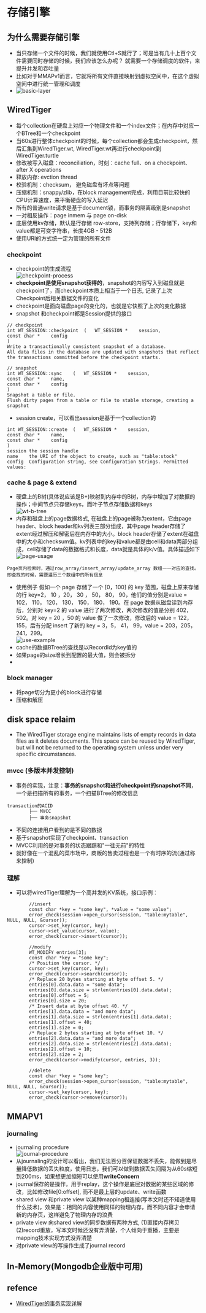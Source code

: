 # 存储引擎
## 为什么需要存储引擎
* 当只存储一个文件的时候，我们就使用Ctl+S就行了；可是当有几十上百个文件需要同时存储的时候，我们应该怎么办呢？ 就需要一个存储调度的软件，来提升并发和吞吐量
* 比如对于MMAPv1而言，它就将所有文件直接映射到虚拟空间中，在这个虚拟空间中进行统一管理和调度
* ![basic-layer](./assets/storageEngine/db-basic-layer.png)

## WiredTiger
* 每个collection在硬盘上对应一个物理文件和一个index文件；在内存中对应一个BTree和一个checkpoint
* 当60s进行整体checkpoint的时候，每个collection都会生成checkpoint，然后汇集到WiredTiger.wt, WiredTiger.wt再进行checkpoint到WiredTiger.turtle
* 修改被写入磁盘：reconciliation，时刻：cache full、on a checkpoint、after X operations
* 释放内存: evction thread
* 校验机制：checksum， 避免磁盘有坏点等问题
* 压缩机制：snappy/zlib，在block management完成，利用目前比较快的CPU计算速度，来平衡硬盘的写入延迟
* 所有的普通write请求是基于document锁，而事务的隔离级别是snapshot
* 一对相反操作：page inmem 与 page on-disk
* 底层使用kv存储，默认是行存储 row-store，支持列存储；行存储下，key和value都是可变字符串，长度4GB - 512B
* 使用URI的方式统一定为管理的所有文件

### checkpoint
* checkpoint的生成流程<br/>
 ![checkpoint-process](./assets/storageEngine/wt-cache-checkpoint-circle.png)
* **checkpoint是使用snapshot获得的**，snapshot的内容写入到磁盘就是checkpoint了，而checkpoint本质上相当于一个日志, 记录了上次Checkpoint后相关数据文件的变化
* checkpoint是面向磁盘page的变化的，也就是它快照了上次的变化数据
* snapshot 和checkpoint都是Session提供的接口
```
// checkpoint
int WT_SESSION::checkpoint	(	WT_SESSION * 	session,
const char * 	config 
)	
Write a transactionally consistent snapshot of a database.
All data files in the database are updated with snapshots that reflect the transactions committed before the checkpoint starts.

// snapshot
int WT_SESSION::sync	(	WT_SESSION * 	session,
const char * 	name,
const char * 	config 
)	
Snapshot a table or file.
Flush dirty pages from a table or file to stable storage, creating a snapshot 
```
* session create，可以看出session是基于一个collection的
```
int WT_SESSION::create	(	WT_SESSION * 	session,
const char * 	name,
const char * 	config 
)
session	the session handle
name	the URI of the object to create, such as "table:stock"
config	Configuration string, see Configuration Strings. Permitted values:
```
### cache & page & extend
* 硬盘上的B树(具体说应该是B+)映射到内存中的B树，内存中增加了对数据的操作；中间节点只存储keys，而叶子节点存储数据和keys <br/>![wt-b-tree](./assets/storageEngine/wt-cache-b-tree.png)
* 内存和磁盘上的page数据格式, 在磁盘上的page被称为extent，它由page header、block header和kv列表三部分组成，其中page header存储了extent经过解压和解密后在内存中的大小。block header存储了extent在磁盘中的大小和checksum值。kv列表中的key和value都是由cell和data两部分组成，cell存储了data的数据格式和长度，data就是具体的k/v值。具体描述如下<br/>![page-usage](./assets/storageEngine/wt-cache-page.png)<br/>
```
Page页内检索时，通过row_array/insert_array/update_array 数组一一对应的查找。即查找的时候，需要遍历三个数组中的所有信息
``` 
* 使用例子
假如一个 page 存储了一个 [0，100] 的 key 范围，磁盘上原来存储的行 key=2， 10 ，20， 30 ， 50， 80， 90，他们的值分别是value = 102， 110， 120， 130， 150， 180， 190。在 page 数据从磁盘读到内存后，分别对 key=2 的 value 进行了两次修改，两次修改的值是分别 402，502。对 key = 20 ，50 的 value 做了一次修改，修改后的 value = 122， 155，后有分配 insert 了新的 key = 3，5， 41， 99，value = 203，205，241，299。<br/>
![use-example](./assets/storageEngine/wt-cache-page-process.png)
* cache的数据BTree的查找是以RecordId为key值的
* 如果page的size增长到配置的最大值，则会被拆分
* 
### block manager
* 将page切分为更小的block进行存储
* 压缩和解压

## disk space relaim
* The WiredTiger storage engine maintains lists of empty records in data files as it deletes documents. This space can be reused by WiredTiger, but will not be returned to the operating system unless under very specific circumstances.

### mvcc (多版本并发控制)
* 事务的实现，注意：**事务的snapshot和进行checkpoint的snapshot不同**，一个是扫描所有的事务，一个扫描BTree的修改信息
```
transaction的ACID
        ├── MVCC 
        ├── 事务snapshot
```
* 不同的连接用户看到的是不同的数据
* 基于snapshot实现了checkpoint、transaction
* MVCC利用的是对事务的状态跟踪和"一往无前"的特性
* 就好像在一个混乱的菜市场中，商贩的售卖过程也是一个有时序的流(通过称来控制)

### 理解
* 可以将wiredTiger理解为一个高并发的KV系统，接口示例：
```
        //insert
        const char *key = "some key", *value = "some value";
        error_check(session->open_cursor(session, "table:mytable", NULL, NULL, &cursor));
        cursor->set_key(cursor, key);
        cursor->set_value(cursor, value);
        error_check(cursor->insert(cursor));

        //modify
        WT_MODIFY entries[3];
        const char *key = "some key";
        /* Position the cursor. */
        cursor->set_key(cursor, key);
        error_check(cursor->search(cursor));
        /* Replace 20 bytes starting at byte offset 5. */
        entries[0].data.data = "some data";
        entries[0].data.size = strlen(entries[0].data.data);
        entries[0].offset = 5;
        entries[0].size = 20;
        /* Insert data at byte offset 40. */
        entries[1].data.data = "and more data";
        entries[1].data.size = strlen(entries[1].data.data);
        entries[1].offset = 40;
        entries[1].size = 0;
        /* Replace 2 bytes starting at byte offset 10. */
        entries[2].data.data = "and more data";
        entries[2].data.size = strlen(entries[2].data.data);
        entries[2].offset = 10;
        entries[2].size = 2;
        error_check(cursor->modify(cursor, entries, 3));

        //delete
        const char *key = "some key";
        error_check(session->open_cursor(session, "table:mytable", NULL, NULL, &cursor));
        cursor->set_key(cursor, key);
        error_check(cursor->remove(cursor));
```

## MMAPV1
### journaling 
* journaling procedure<br/> ![journal-procedure](./assets/storageEngine/storage-journaling.png)
* 从journaling的设计可以看出，我们无法百分百保证数据不丢失，能做到是尽量降低数据的丢失粒度，使用日志，我们可以做到数据丢失间隔为从60s缩短到200ms，如果想更加缩短可以使用**writeConcern**
* journal保存的是操作，用于replay，这个操作是底层对数据的某些区域的修改，比如修改file[0:offset], 而不是最上层的update、write函数
* shared view 和private view 以某种mapping相连接(写本文时还不知道使用什么技术)，效果是：相同的内容使用同样的物理内存，而不同内容才会申请新的内存页，这样避免了物理内存的浪费
* private view 向shared view的同步数据有两种方式, (1)直接内存拷贝 (2)record重放，写本文时候还没有弄清楚，个人倾向于重播，主要是mapping技术实现方式没弄清楚
* 对private view的写操作生成了journal record

## In-Memory(Mongodb企业版中可用)


## refence
* [WiredTiger的事务实现详解](https://blog.csdn.net/daaikuaichuan/article/details/97893552)